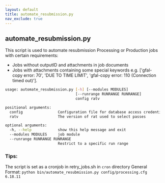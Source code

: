 ```yaml
---
layout: default
title: automate_resubmission.py
nav_exclude: true
---
```


## automate_resubmission.py

This script is used to automate resubmission Processing or Production jobs with certain requirements:
* Jobs without outputID and attachments in job documents
* Jobs with attachments containing some special keywords e.g. ['gfal-copy error: 70', 'DUE TO TIME LIMIT', 'gfal-copy error: 110 (Connection timed out)']. 
```bash
usage: automate_resubmission.py [-h] [--modules MODULES]
                                [--runrange RUNRANGE RUNRANGE]
                                config ratv

positional arguments:
  config                Configuration file for database access credentials
  ratv                  The version of rat used to select passes

optional arguments:
  -h, --help            show this help message and exit
  --modules MODULES     job module
  --runrange RUNRANGE RUNRANGE
                        Restrict to a specific run range
```

### Tips:
The script is set as a cronjob in retry_jobs.sh  in `cron` directory
General Format:
  `python bin/automate_resubmission.py config/processing.cfg 6.18.11`
